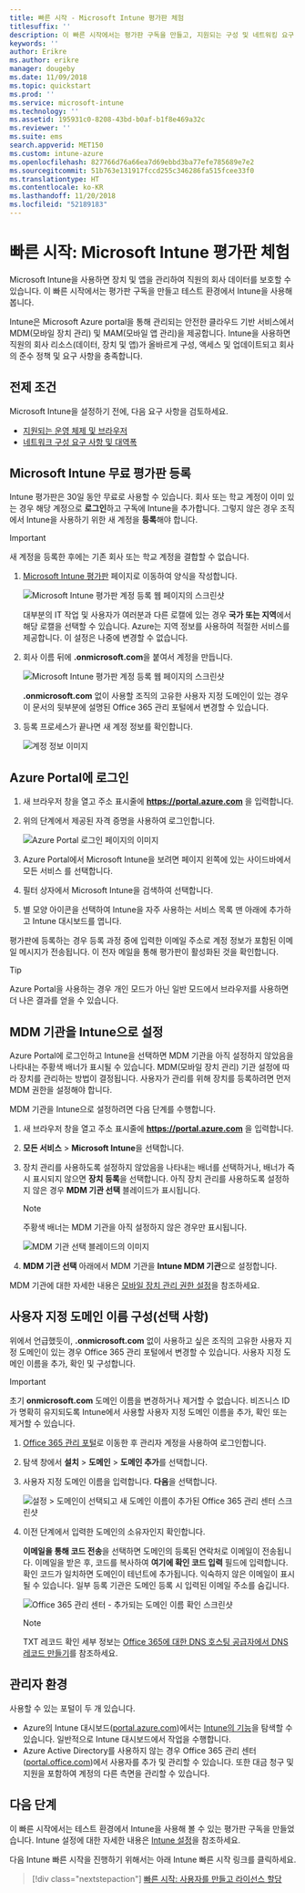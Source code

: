```yaml
---
title: 빠른 시작 - Microsoft Intune 평가판 체험
titlesuffix: ''
description: 이 빠른 시작에서는 평가판 구독을 만들고, 지원되는 구성 및 네트워킹 요구 사항을 이해하고, 필요에 따라 도메인 이름을 구성해 보겠습니다.
keywords: ''
author: Erikre
ms.author: erikre
manager: dougeby
ms.date: 11/09/2018
ms.topic: quickstart
ms.prod: ''
ms.service: microsoft-intune
ms.technology: ''
ms.assetid: 195931c0-8208-43bd-b0af-b1f8e469a32c
ms.reviewer: ''
ms.suite: ems
search.appverid: MET150
ms.custom: intune-azure
ms.openlocfilehash: 827766d76a66ea7d69ebbd3ba77efe785689e7e2
ms.sourcegitcommit: 51b763e131917fccd255c346286fa515fcee33f0
ms.translationtype: HT
ms.contentlocale: ko-KR
ms.lasthandoff: 11/20/2018
ms.locfileid: "52189183"
---
```

# <a name="quickstart-try-microsoft-intune-for-free"></a>빠른 시작: Microsoft Intune 평가판 체험 

Microsoft Intune을 사용하면 장치 및 앱을 관리하여 직원의 회사 데이터를 보호할 수 있습니다. 이 빠른 시작에서는 평가판 구독을 만들고 테스트 환경에서 Intune을 사용해 봅니다.

Intune은 Microsoft Azure portal을 통해 관리되는 안전한 클라우드 기반 서비스에서 MDM(모바일 장치 관리) 및 MAM(모바일 앱 관리)을 제공합니다. Intune을 사용하면 직원의 회사 리소스(데이터, 장치 및 앱)가 올바르게 구성, 액세스 및 업데이트되고 회사의 준수 정책 및 요구 사항을 충족합니다. 

## <a name="prerequisites"></a>전제 조건
Microsoft Intune을 설정하기 전에, 다음 요구 사항을 검토하세요.

   - [지원되는 운영 체제 및 브라우저](supported-devices-browsers.md) 
   - [네트워크 구성 요구 사항 및 대역폭](network-bandwidth-use.md)

## <a name="sign-up-for-a-microsoft-intune-free-trial"></a>Microsoft Intune 무료 평가판 등록

Intune 평가판은 30일 동안 무료로 사용할 수 있습니다. 회사 또는 학교 계정이 이미 있는 경우 해당 계정으로 **로그인**하고 구독에 Intune을 추가합니다. 그렇지 않은 경우 조직에서 Intune을 사용하기 위한 새 계정을 **등록**해야 합니다.

> [!IMPORTANT]
> 새 계정을 등록한 후에는 기존 회사 또는 학교 계정을 결합할 수 없습니다.

1. [Microsoft Intune 평가판](https://go.microsoft.com/fwlink/?linkid=2019088) 페이지로 이동하여 양식을 작성합니다.

    ![Microsoft Intune 평가판 계정 등록 웹 페이지의 스크린샷](./media/account-sign-up-site-full-browser.png)

    대부분의 IT 작업 및 사용자가 여러분과 다른 로캘에 있는 경우 **국가 또는 지역**에서 해당 로캘을 선택할 수 있습니다. Azure는 지역 정보를 사용하여 적절한 서비스를 제공합니다. 이 설정은 나중에 변경할 수 없습니다.

2. 회사 이름 뒤에 **.onmicrosoft.com**을 붙여서 계정을 만듭니다. 

    ![Microsoft Intune 평가판 계정 등록 웹 페이지의 스크린샷](./media/account-sign-up-site-user-id.png)

    **.onmicrosoft.com** 없이 사용할 조직의 고유한 사용자 지정 도메인이 있는 경우 이 문서의 뒷부분에 설명된 Office 365 관리 포털에서 변경할 수 있습니다.

3. 등록 프로세스가 끝나면 새 계정 정보를 확인합니다.

    ![계정 정보 이미지](./media/intune-end-of-sign-up-process.png) 

## <a name="sign-in-to-the-azure-portal"></a>Azure Portal에 로그인

1. 새 브라우저 창을 열고 주소 표시줄에 **https://portal.azure.com** 을 입력합니다. 
2. 위의 단계에서 제공된 자격 증명을 사용하여 로그인합니다.

    ![Azure Portal 로그인 페이지의 이미지](./media/azure-portal-signin.png)

3. Azure Portal에서 Microsoft Intune을 보려면 페이지 왼쪽에 있는 사이드바에서 모든 서비스 를 선택합니다.
4. 필터 상자에서 Microsoft Intune을 검색하여 선택합니다.
5. 별 모양 아이콘을 선택하여 Intune을 자주 사용하는 서비스 목록 맨 아래에 추가하고 Intune 대시보드를 엽니다.

평가판에 등록하는 경우 등록 과정 중에 입력한 이메일 주소로 계정 정보가 포함된 이메일 메시지가 전송됩니다. 이 전자 메일을 통해 평가판이 활성화된 것을 확인합니다.

> [!TIP]
> Azure Portal을 사용하는 경우 개인 모드가 아닌 일반 모드에서 브라우저를 사용하면 더 나은 결과를 얻을 수 있습니다.

## <a name="set-the-mdm-authority-to-intune"></a>MDM 기관을 Intune으로 설정

Azure Portal에 로그인하고 Intune을 선택하면 MDM 기관을 아직 설정하지 않았음을 나타내는 주황색 배너가 표시될 수 있습니다. MDM(모바일 장치 관리) 기관 설정에 따라 장치를 관리하는 방법이 결정됩니다. 사용자가 관리를 위해 장치를 등록하려면 먼저 MDM 권한을 설정해야 합니다.

MDM 기관을 Intune으로 설정하려면 다음 단계를 수행합니다.

1. 새 브라우저 창을 열고 주소 표시줄에 **https://portal.azure.com** 을 입력합니다. 
2. **모든 서비스** > **Microsoft Intune**을 선택합니다.
3. 장치 관리를 사용하도록 설정하지 않았음을 나타내는 배너를 선택하거나, 배너가 즉시 표시되지 않으면 **장치 등록**을 선택합니다. 아직 장치 관리를 사용하도록 설정하지 않은 경우 **MDM 기관 선택** 블레이드가 표시됩니다.

    > [!NOTE]
    > 주황색 배너는 MDM 기관을 아직 설정하지 않은 경우만 표시됩니다.

    ![MDM 기관 선택 블레이드의 이미지](./media/choose-mdm-authority.png) 

4. **MDM 기관 선택** 아래에서 MDM 기관을 **Intune MDM 기관**으로 설정합니다.

MDM 기관에 대한 자세한 내용은 [모바일 장치 관리 권한 설정](mdm-authority-set.md)을 참조하세요.

## <a name="configure-your-custom-domain-name-optional"></a>사용자 지정 도메인 이름 구성(선택 사항)

위에서 언급했듯이, **.onmicrosoft.com** 없이 사용하고 싶은 조직의 고유한 사용자 지정 도메인이 있는 경우 Office 365 관리 포털에서 변경할 수 있습니다. 사용자 지정 도메인 이름을 추가, 확인 및 구성합니다.  

> [!IMPORTANT]
> 초기 **onmicrosoft.com** 도메인 이름을 변경하거나 제거할 수 없습니다. 비즈니스 ID가 명확히 유지되도록 Intune에서 사용할 사용자 지정 도메인 이름을 추가, 확인 또는 제거할 수 있습니다.

1. [Office 365 관리 포털](https://portal.office.com/Admin/Default.aspx)로 이동한 후 관리자 계정을 사용하여 로그인합니다.

2. 탐색 창에서 **설치** > **도메인** > **도메인 추가**를 선택합니다.

3. 사용자 지정 도메인 이름을 입력합니다. **다음**을 선택합니다.

   ![설정 > 도메인이 선택되고 새 도메인 이름이 추가된 Office 365 관리 센터 스크린샷](./media/domain-custom-add.png)

4. 이전 단계에서 입력한 도메인의 소유자인지 확인합니다. 
    
    **이메일을 통해 코드 전송**을 선택하면 도메인의 등록된 연락처로 이메일이 전송됩니다. 이메일을 받은 후, 코드를 복사하여 **여기에 확인 코드 입력** 필드에 입력합니다. 확인 코드가 일치하면 도메인이 테넌트에 추가됩니다. 익숙하지 않은 이메일이 표시될 수 있습니다. 일부 등록 기관은 도메인 등록 시 입력된 이메일 주소를 숨깁니다.

   ![Office 365 관리 센터 - 추가되는 도메인 이름 확인 스크린샷](./media/domain-custom-verify.png)

   > [!NOTE]
   > TXT 레코드 확인 세부 정보는 [Office 365에 대한 DNS 호스팅 공급자에서 DNS 레코드 만들기](https://support.office.com/article/Create-DNS-records-at-any-DNS-hosting-provider-for-Office-365-7B7B075D-79F9-4E37-8A9E-FB60C1D95166)를 참조하세요.

## <a name="admin-experiences"></a>관리자 환경

사용할 수 있는 포털이 두 개 있습니다.
- Azure의 Intune 대시보드([portal.azure.com](https://portal.azure.com))에서는 [Intune의 기능](what-is-intune.md)을 탐색할 수 있습니다. 일반적으로 Intune 대시보드에서 작업을 수행합니다.
- Azure Active Directory를 사용하지 않는 경우 Office 365 관리 센터([portal.office.com](https://portal.office.com))에서 사용자를 추가 및 관리할 수 있습니다. 또한 대금 청구 및 지원을 포함하여 계정의 다른 측면을 관리할 수 있습니다.

## <a name="next-steps"></a>다음 단계

이 빠른 시작에서는 테스트 환경에서 Intune을 사용해 볼 수 있는 평가판 구독을 만들었습니다. Intune 설정에 대한 자세한 내용은 [Intune 설정](setup-steps.md)을 참조하세요.

다음 Intune 빠른 시작을 진행하기 위해서는 아래 Intune 빠른 시작 링크를 클릭하세요.

> [!div class="nextstepaction"]
> [빠른 시작: 사용자를 만들고 라이선스 할당](quickstart-create-user.md)

